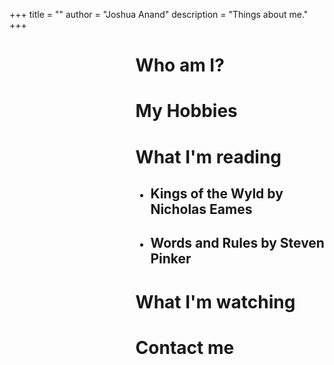 +++
title = ""
author = "Joshua Anand"
description = "Things about me."
+++

<style>
.text{
    margin-left:40%;
}:

.post-title{
    width:0px;
    height:0px;
    color:black;
}
</style>

<div class="text">

# Who am I?

# My Hobbies

# What I'm reading
- ## Kings of the Wyld by Nicholas Eames
- ## Words and Rules by Steven Pinker

# What I'm watching

# Contact me

</div>
<!--
# About

A guy who does stuff.

# What I'm reading



# Contact

-->
